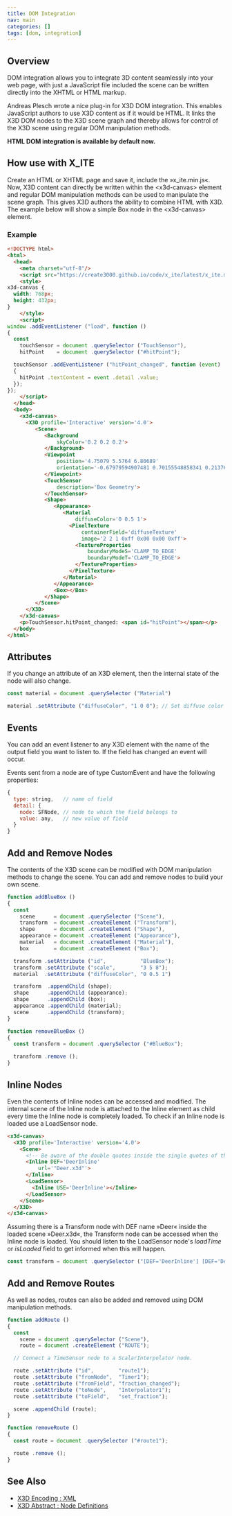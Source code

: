 ```yaml
---
title: DOM Integration
nav: main
categories: []
tags: [dom, integration]
---
```

## Overview

DOM integration allows you to integrate 3D content seamlessly into your web page, with just a JavaScript file included the scene can be written directly into the XHTML or HTML markup.

Andreas Plesch wrote a nice plug-in for X3D DOM integration. This enables JavaScript authors to use X3D content as if it would be HTML. It links the X3D DOM nodes to the X3D scene graph and thereby allows for control of the X3D scene using regular DOM manipulation methods.

**HTML DOM integration is available by default now.**

## How use with X_ITE

Create an HTML or XHTML page and save it, include the »x_ite.min.js«. Now, X3D content can directly be written within the \<x3d-canvas\> element and regular DOM manipulation methods can be used to manipulate the scene graph. This gives X3D authors the ability to combine HTML with X3D. The example below will show a simple Box node in the \<x3d-canvas\> element.

### Example

```html
<!DOCTYPE html>
<html>
  <head>
    <meta charset="utf-8"/>
    <script src="https://create3000.github.io/code/x_ite/latest/x_ite.min.js"></script>
    <style>
x3d-canvas {
  width: 768px;
  height: 432px;
}
    </style>
    <script>
window .addEventListener ("load", function ()
{
  const
    touchSensor = document .querySelector ("TouchSensor"),
    hitPoint    = document .querySelector ("#hitPoint");

  touchSensor .addEventListener ("hitPoint_changed", function (event)
  {
    hitPoint .textContent = event .detail .value;
  });
});
    </script>
  </head>
  <body>
    <x3d-canvas>
      <X3D profile='Interactive' version='4.0'>
         <Scene>
            <Background
                skyColor='0.2 0.2 0.2'>
            </Background>
            <Viewpoint
                position='4.75079 5.5764 6.80689'
                orientation='-0.67979594907481 0.70155548858341 0.2137694179717 0.842769006819'>
            </Viewpoint>
            <TouchSensor
                description='Box Geometry'>
            </TouchSensor>
            <Shape>
               <Appearance>
                  <Material
                      diffuseColor='0 0.5 1'>
                    <PixelTexture
                        containerField='diffuseTexture'
                        image='2 2 1 0xff 0x00 0x00 0xff'>
                      <TextureProperties
                          boundaryModeS='CLAMP_TO_EDGE'
                          boundaryModeT='CLAMP_TO_EDGE'>
                      </TextureProperties>
                    </PixelTexture>
                  </Material>
               </Appearance>
               <Box></Box>
            </Shape>
         </Scene>
      </X3D>
    </x3d-canvas>
    <p>TouchSensor.hitPoint_changed: <span id="hitPoint"></span></p>
  </body>
</html>
```

## Attributes

If you change an attribute of an X3D element, then the internal state of the node will also change.

```js
const material = document .querySelector ("Material")

material .setAttribute ("diffuseColor", "1 0 0"); // Set diffuse color to red.
```

## Events

You can add an event listener to any X3D element with the name of the output field you want to listen to. If the field has changed an event will occur.

Events sent from a node are of type CustomEvent and have the following properties:

```js
{
  type: string,   // name of field
  detail: {
    node: SFNode, // node to which the field belongs to
    value: any,   // new value of field
  }
}
```

## Add and Remove Nodes

The contents of the X3D scene can be modified with DOM manipulation methods to change the scene. You can add and remove nodes to build your own scene.

```js
function addBlueBox ()
{
  const
    scene      = document .querySelector ("Scene"),
    transform  = document .createElement ("Transform"),
    shape      = document .createElement ("Shape"),
    appearance = document .createElement ("Appearance"),
    material   = document .createElement ("Material"),
    box        = document .createElement ("Box");

  transform .setAttribute ("id",           "BlueBox");
  transform .setAttribute ("scale",        "3 5 8");
  material  .setAttribute ("diffuseColor", "0 0.5 1")

  transform  .appendChild (shape);
  shape      .appendChild (appearance);
  shape      .appendChild (box);
  appearance .appendChild (material);
  scene      .appendChild (transform);
}

function removeBlueBox ()
{
  const transform = document .querySelector ("#BlueBox");

  transform .remove ();
}
```

## Inline Nodes

Even the contents of Inline nodes can be accessed and modified. The internal scene of the Inline node is attached to the Inline element as child every time the Inline node is completely loaded. To check if an Inline node is loaded use a LoadSensor node.

```html
<x3d-canvas>
  <X3D profile='Interactive' version='4.0'>
    <Scene>
      <!-- Be aware of the double quotes inside the single quotes of the url attribute, because it is an MFString field. -->
      <Inline DEF='DeerInline'
          url='"Deer.x3d"'>
      </Inline>
      <LoadSensor>
        <Inline USE='DeerInline'></Inline>
      </LoadSensor>
    </Scene>
  </X3D>
</x3d-canvas>
```

Assuming there is a Transform node with DEF name »Deer« inside the loaded scene »Deer.x3d«, the Transform node can be accessed when the Inline node is loaded. You should listen to the LoadSensor node's *loadTime* or *isLoaded* field to get informed when this will happen.

```js
const transform = document .querySelector ("[DEF='DeerInline'] [DEF='Deer']");
```

## Add and Remove Routes

As well as nodes, routes can also be added and removed using DOM manipulation methods.

```js
function addRoute ()
{
  const
    scene = document .querySelector ("Scene"),
    route = document .createElement ("ROUTE");

  // Connect a TimeSensor node to a ScalarInterpolator node.

  route .setAttribute ("id",        "route1");
  route .setAttribute ("fromNode",  "Timer1");
  route .setAttribute ("fromField", "fraction_changed");
  route .setAttribute ("toNode",    "Interpolator1");
  route .setAttribute ("toField",   "set_fraction");

  scene .appendChild (route);
}

function removeRoute ()
{
  const route = document .querySelector ("#route1");

  route .remove ();
}
```

## See Also

* [X3D Encoding : XML](https://www.web3d.org/documents/specifications/19776-1/V3.3/index.html)
* [X3D Abstract : Node Definitions](https://www.web3d.org/documents/specifications/19775-1/V4.0/index.html)
